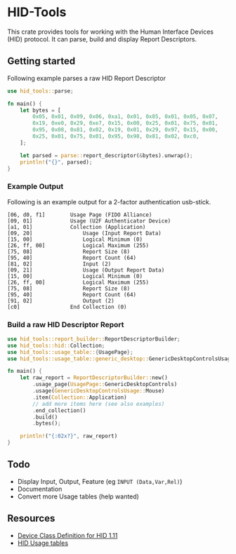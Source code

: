 # HID-Tools

This crate provides tools for working with the Human Interface Devices (HID) protocol. It 
can parse, build and display Report Descriptors. 

## Getting started

Following example parses a raw HID Report Descriptor

```rust
use hid_tools::parse;

fn main() {
    let bytes = [
        0x05, 0x01, 0x09, 0x06, 0xa1, 0x01, 0x85, 0x01, 0x05, 0x07, 
        0x19, 0xe0, 0x29, 0xe7, 0x15, 0x00, 0x25, 0x01, 0x75, 0x01, 
        0x95, 0x08, 0x81, 0x02, 0x19, 0x01, 0x29, 0x97, 0x15, 0x00, 
        0x25, 0x01, 0x75, 0x01, 0x95, 0x98, 0x81, 0x02, 0xc0, 
    ];

    let parsed = parse::report_descriptor(&bytes).unwrap();
    println!("{}", parsed);
}
```


### Example Output
Following is an example output for a 2-factor authentication usb-stick.
```
[06, d0, f1]        Usage Page (FIDO Alliance) 
[09, 01]            Usage (U2F Authenticator Device)
[a1, 01]            Collection (Application) 
[09, 20]                Usage (Input Report Data)
[15, 00]                Logical Minimum (0) 
[26, ff, 00]            Logical Maximum (255) 
[75, 08]                Report Size (8) 
[95, 40]                Report Count (64) 
[81, 02]                Input (2) 
[09, 21]                Usage (Output Report Data)
[15, 00]                Logical Minimum (0) 
[26, ff, 00]            Logical Maximum (255) 
[75, 08]                Report Size (8) 
[95, 40]                Report Count (64) 
[91, 02]                Output (2) 
[c0]                End Collection (0) 
```

### Build a raw HID Descriptor Report

```rust
use hid_tools::report_builder::ReportDescriptorBuilder;
use hid_tools::hid::Collection;
use hid_tools::usage_table::{UsagePage};
use hid_tools::usage_table::generic_desktop::GenericDesktopControlsUsage;

fn main() {
    let raw_report = ReportDescriptorBuilder::new()
        .usage_page(UsagePage::GenericDesktopControls)
        .usage(GenericDesktopControlsUsage::Mouse)
        .item(Collection::Application)
        // add more items here (see also examples)
        .end_collection()
        .build()
        .bytes();

    println!("{:02x?}", raw_report)
}
```

## Todo

- Display Input, Output, Feature (eg `INPUT (Data,Var,Rel)`)
- Documentation
- Convert more Usage tables (help wanted)


## Resources

- [Device Class Definition for HID 1.11](https://www.usb.org/sites/default/files/hid1_11.pdf)
- [HID Usage tables](https://usb.org/sites/default/files/hut1_3_0.pdf)

